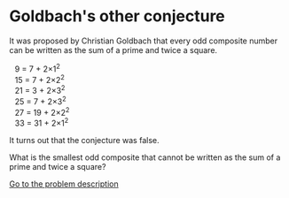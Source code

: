 Goldbach's other conjecture
===========================

<p>It was proposed by Christian Goldbach that every odd composite number can be written as the sum of a prime and twice a square.</p>
<p style='margin-left:10px;'>9 = 7 + 2&times;1<sup>2</sup><br />
15 = 7 + 2&times;2<sup>2</sup><br />
21 = 3 + 2&times;3<sup>2</sup><br />
25 = 7 + 2&times;3<sup>2</sup><br />
27 = 19 + 2&times;2<sup>2</sup><br />
33 = 31 + 2&times;1<sup>2</sup></p>
<p>It turns out that the conjecture was false.</p>
<p>What is the smallest odd composite that cannot be written as the sum of a prime and twice a square?</p>



[Go to the problem description](https://projecteuler.net/problem=46)
